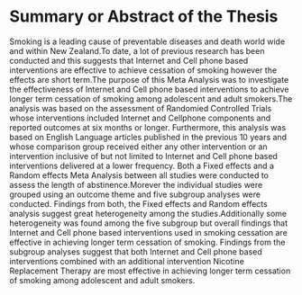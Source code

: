 # Summary or Abstract of the Thesis

Smoking is a leading cause of preventable diseases and death world wide and within New Zealand.To date, a lot of previous research has been conducted and this suggests that Internet and Cell phone based interventions are effective to achieve cessation of smoking however the effects are short term.The purpose of this Meta Analysis was to investigate the effectiveness of Internet and Cell phone based interventions to achieve longer term cessation of smoking among adolescent and adult smokers.The analysis was based on the assessment of Randomied Controlled Trials whose interventions included Internet and Cellphone components and reported outcomes at six months or longer. Furthermore, this analysis was based on English Language articles published in the previous 10 years and whose comparison group received either any other intervention or an intervention inclusive of but not limited to Internet and Cell phone based interventions delivered at a lower frequency.
Both a Fixed effects and a Random effects Meta Analysis between all studies were conducted to assess the length of abstinence.Morever the individual studies were grouped using an outcome theme and five subgroup analyses were conducted.
Findings from both, the Fixed effects and Random effects analysis suggest great heterogeneity among the studies.Additionally some heterogeneity was found among the five subgroup but overall findings that  Internet and Cell phone based interventions used in smoking cessation are effective in achieving longer term cessation of smoking.
Findings from the subgroup analyses suggest that both Internet and Cell phone based interventions combined with an additional intervention Nicotine Replacement Therapy are most effective in achieving longer term cessation of smoking among adolescent and adult smokers.
    
    
    
    